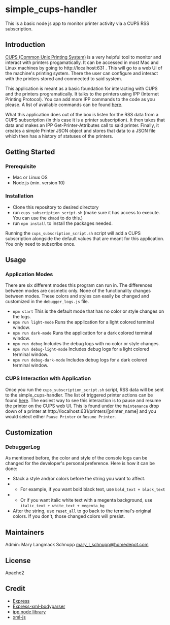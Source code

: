 # simple_cups-handler
This is a basic node js app to monitor printer activity via a CUPS RSS subscription.

## Introduction 
[CUPS (Common Unix Printing System)](https://www.cups.org/) is a very helpful tool to monitor and interact with printers progamatically. It can be accessed in most Mac and Linux machines by going to http://localhost:631 .  This will go to a web UI of the machine's printing system. There the user can configure and interact with the printers stored and connnected to said system. 

This application is meant as a basic foundation for interacting with CUPS and the printers programatically. It talks to the printers using IPP (Internet Printing Protocol). You can add more IPP commands to the code as you please. A list of available commands can be found [here](https://www.cups.org/doc/spec-ipp.html). 

What this application does out of the box is listen for the RSS data from a CUPS subscription (in this case it is a printer subscription). It then takes that data and makes an IPP Get-Printer-Attributes call to said printer. Finally, it creates a simple Printer JSON object and stores that data to a JSON file which then has a history of statuses of the printers.

## Getting Started

### Prerequisite 
 - Mac or Linux OS
 - Node.js (min. version 10)
 
### Installation
- Clone this repository to desired directory
- run `cups_subscription_script.sh` (make sure it has access to execute. You can use the `chmod` to do this.)
- run `npm install` to install the packages needed. 

Running the `cups_subscription_script.sh` script will add a CUPS subscription alongside the default values that are meant for this application. You only need to subscribe once.

## Usage
### Application Modes
There are six different modes this program can run in. The differences between modes are cosmetic only. None of the functionality changes between modes. These colors and styles can easily be changed and customized in the `debugger_logs.js` file.
- `npm start` This is the default mode that has no color or style changes on the logs.
- `npm run light-mode` Runs the application for a light colored terminal window.
- `npm run dark-mode` Runs the application for a dark colored terminal window.
- `npm run debug` Includes the debug logs with no color or style changes.
- `npm run debug-light-mode` Includes debug logs for a light colored terminal window.
- `npm run debug-dark-mode` Includes debug logs for a dark colored terminal window.

### CUPS Interaction with Application
Once you run the `cups_subscription_script.sh` script, RSS data will be sent to the simple_cups-handler. The list of triggered printer actions can be found [here](https://www.cups.org/doc/spec-ipp.html#CREATE_PRINTER_SUBSCRIPTION). The easiest way to see this interaction is to pause and resume the printer on the CUPS web UI. This is found under the `Maintenance` drop down of a printer at http://localhost:631/printers/[printer_name] and you would select either `Pause Printer` or `Resume Printer`.

## Customization
### DebuggerLog
As mentioned before, the color and style of the console logs can be changed for the developer's personal preference. Here is how it can be done: 
 - Stack a style and/or colors before the string you want to affect.
 - - For example, if you want bold black text, use `bold_text + black_text`
 - - Or if you want italic white text with a megenta background, use `italic_text + white_text + megenta_bg`
 - After the string, use `reset_all` to go back to the terminal's original colors. If you don't, those changed colors will presist.

## Maintainers

Admin: Mary Langmack Schnupp <mary_l_schnupp@homedepot.com>

## License

Apache2

## Credit

- [Express](https://expressjs.com/)
- [Express-xml-bodyparser](https://www.npmjs.com/package/express-xml-bodyparser)
- [ipp node library](https://www.npmjs.com/package/ipp)
- [xml-js](https://www.npmjs.com/package/xml-js)
